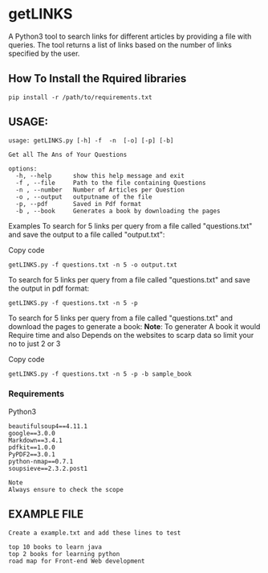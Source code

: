 # getLINKS
A Python3 tool to search links for different articles by providing a file with queries. The tool returns a list of links based on the number of links specified by the user.

## How To Install the Rquired libraries 

```
pip install -r /path/to/requirements.txt
```

## USAGE:
```
usage: getLINKS.py [-h] -f  -n  [-o] [-p] [-b]

Get all The Ans of Your Questions

options:
  -h, --help      show this help message and exit
  -f , --file     Path to the file containing Questions
  -n , --number   Number of Articles per Question
  -o , --output   outputname of the file
  -p, --pdf       Saved in Pdf format
  -b , --book     Generates a book by downloading the pages
```
Examples
To search for 5 links per query from a file called "questions.txt" and save the output to a file called "output.txt":

Copy code
```
getLINKS.py -f questions.txt -n 5 -o output.txt
```
To search for 5 links per query from a file called "questions.txt" and save the output in pdf format:

```
getLINKS.py -f questions.txt -n 5 -p
```

To search for 5 links per query from a file called "questions.txt" and download the pages to generate a book:
**Note**: To generater A book it would Require time and also Depends on the websites to scarp data so limit your no to just 2 or 3 

Copy code
```
getLINKS.py -f questions.txt -n 5 -p -b sample_book
```

### Requirements
Python3

```
beautifulsoup4==4.11.1
google==3.0.0
Markdown==3.4.1
pdfkit==1.0.0
PyPDF2==3.0.1
python-nmap==0.7.1
soupsieve==2.3.2.post1
```



```
Note
Always ensure to check the scope
```

## EXAMPLE FILE


```
Create a example.txt and add these lines to test 

top 10 books to learn java
top 2 books for learning python
road map for Front-end Web development
```


